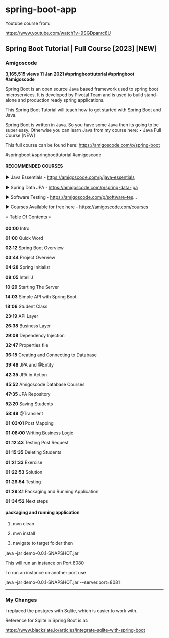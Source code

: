 # spring-boot-app

Youtube course from:

https://www.youtube.com/watch?v=9SGDpanrc8U

## Spring Boot Tutorial | Full Course [2023] [NEW]

### Amigoscode

__3,165,515 views  11 Jan 2021  #springboottutorial #springboot #amigoscode__

Spring Boot is an open source Java based framework used to spring boot microservices. It is developed by Pivotal Team and is used to build stand-alone and production ready spring applications. 

This Spring Boot Tutorial will teach how to get started with Spring Boot and Java. 

Spring Boot is written in Java. So you have some Java then its going to be super easy. Otherwise you can learn Java from my course here:    • Java Full Course [NEW]  

This full course can be found here: https://amigoscode.com/p/spring-boot

#springboot #springboottutorial #amigoscode

#### RECOMMENDED COURSES

► Java Essentials - https://amigoscode.com/p/java-essentials

► Spring Data JPA - https://amigoscode.com/p/spring-data-jpa

► Software Testing - https://amigoscode.com/p/software-tes...


► Courses Available for free here - https://amigoscode.com/courses


⭐  Table Of Contents ⭐

__00:00__ Intro

__01:00__ Quick Word

__02:12__ Spring Boot Overview

__03:44__ Project Overview

__04:28__ Spring Initializr

__08:05__ IntelliJ

__10:29__ Starting The Server

__14:03__ Simple API with Spring Boot

__18:06__ Student Class

__23:19__ API Layer

__26:38__ Business Layer

__29:08__ Dependency Injection

__32:47__ Properties file

__36:15__ Creating and Connecting to Database

__39:48__ JPA and @Entity

__42:35__ JPA in Action

__45:52__ Amigoscode Database Courses

__47:35__ JPA Repository

__52:20__ Saving Students

__58:49__ @Transient

__01:03:01__ Post Mapping

__01:08:00__ Writing Business Logic

__01:12:43__ Testing Post Request

__01:15:35__ Deleting Students

__01:21:33__ Exercise

__01:22:53__ Solution

__01:26:54__ Testing

__01:29:41__ Packaging and Running Application

__01:34:52__ Next steps


#### packaging and running application

1. mvn clean

2. mvn install

3. navigate to target folder then

java -jar demo-0.0.1-SNAPSHOT.jar

This will run an instance on Port 8080

To run an instance on another port use

java -jar demo-0.0.1-SNAPSHOT.jar --server.port=8081


****************************************************************
### My Changes

I replaced the postgres with Sqlite, which is easier to work with.

Reference for Sqlite in Spring Boot is at: 

https://www.blackslate.io/articles/integrate-sqlite-with-spring-boot


